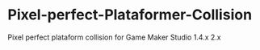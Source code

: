 # Pixel-perfect-Plataformer-Collision
Pixel perfect plataform collision for Game Maker Studio 1.4.x 2.x
